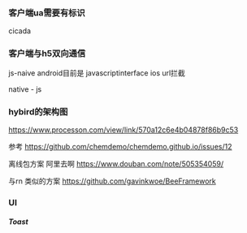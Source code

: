### 客户端ua需要有标识
cicada

### 客户端与h5双向通信

js-naive
android目前是 javascriptinterface
ios url拦截  

native - js

 

### hybird的架构图
https://www.processon.com/view/link/570a12c6e4b04878f86b9c53

参考
https://github.com/chemdemo/chemdemo.github.io/issues/12


离线包方案
阿里去啊
https://www.douban.com/note/505354059/


与rn 类似的方案
https://github.com/gavinkwoe/BeeFramework

### UI
##### Toast




